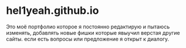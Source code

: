 # hel1yeah.github.io
Это моё портфолио которое я постоянно редактирую и пытаюсь изменять, добавлять новые фишки которые явыучил верстая другие сайты. 
если есть вопросы или предложение я открыт к диалогу.
